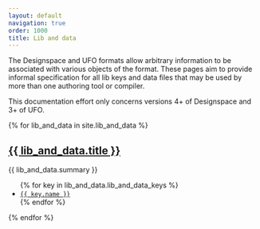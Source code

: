 ```yaml
---
layout: default
navigation: true
order: 1000
title: Lib and data
---
```


The Designspace and UFO formats allow arbitrary information to be associated with various objects of the format.
These pages aim to provide informal specification for all lib keys and data files that may be used by more than one authoring tool or compiler.

This documentation effort only concerns versions 4+ of Designspace and 3+ of UFO.

{% for lib_and_data in site.lib_and_data %}
<h2><a href="{{ lib_and_data.url }}">{{ lib_and_data.title }}</a></h2>

<p>{{ lib_and_data.summary }}</p>

<ul>
{% for key in lib_and_data.lib_and_data_keys %}
    <li>
    <a href="{{ lib_and_data.url }}#{{ key.location | slugify }}_{{ key.name | slugify }}">
        <code>{{ key.name }}</code>
    </a>
    </li>
{% endfor %}
</ul>
{% endfor %}
